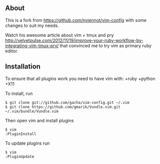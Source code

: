 About
------------
This is a fork from https://github.com/nviennot/vim-config with some changes to suit my needs.

Watch his awesome article about vim + tmux and pry http://velvetpulse.com/2012/11/19/improve-your-ruby-workflow-by-integrating-vim-tmux-pry/ that convinced me to try vim as primary ruby editor.

Installation
------------

To ensure that all plugins work you need to have vim with:
  +ruby +python +X11

To install, run

    $ git clone git://github.com/gacha/vim-config.git ~/.vim
    $ git clone https://github.com/gmarik/Vundle.vim.git ~/.vim/bundle/Vundle.vim

Then open vim and install plugins

    $ vim
    :PluginInstall 

To update plugins run

    $ vim
    :PluginUpdate 
